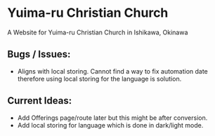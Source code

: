 # Yuima-ru Christian Church
A Website for Yuima-ru Christian Church in Ishikawa, Okinawa

## Bugs / Issues:
- Aligns with local storing. Cannot find a way to fix automation date therefore using local storing for the language is solution.
## Current Ideas:
- Add Offerings page/route later but this might be after conversion.
- Add local storing for language which is done in dark/light mode.
